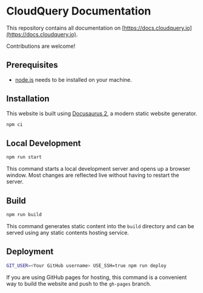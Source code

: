# CloudQuery Documentation

This repository contains all documentation on [https://docs.cloudquery.io](https://docs.cloudquery.io).

Contributions are welcome!

## Prerequisites

- [node.js](https://nodejs.org/en/) needs to be installed on your machine.

## Installation

This website is built using [Docusaurus 2](https://docusaurus.io/), a modern static website generator.

```bash
npm ci
```

## Local Development

```bash
npm run start
```

This command starts a local development server and opens up a browser window. Most changes are reflected live without having to restart the server.

## Build

```bash
npm run build
```

This command generates static content into the `build` directory and can be served using any static contents hosting service.

## Deployment

```bash
GIT_USER=<Your GitHub username> USE_SSH=true npm run deploy
```

If you are using GitHub pages for hosting, this command is a convenient way to build the website and push to the `gh-pages` branch.
